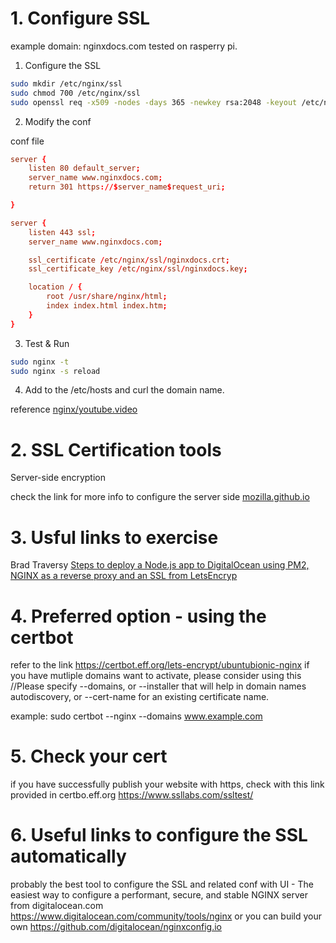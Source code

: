 # 1. Configure SSL 


example domain: nginxdocs.com
tested on rasperry pi.

1) Configure the SSL

```bash
sudo mkdir /etc/nginx/ssl
sudo chmod 700 /etc/nginx/ssl
sudo openssl req -x509 -nodes -days 365 -newkey rsa:2048 -keyout /etc/nginx/ssl/nginxdocs.key -out /etc/nginx/ssl/nginxdocs.crt
```

2) Modify the conf

conf file
```conf
server {
    listen 80 default_server;
    server_name www.nginxdocs.com;
    return 301 https://$server_name$request_uri;

}

server {
    listen 443 ssl;
    server_name www.nginxdocs.com;

    ssl_certificate /etc/nginx/ssl/nginxdocs.crt;
    ssl_certificate_key /etc/nginx/ssl/nginxdocs.key;

    location / {
        root /usr/share/nginx/html;
        index index.html index.htm;
    }
}
```

3) Test & Run

```bash
sudo nginx -t
sudo nginx -s reload
```

4) Add to the /etc/hosts and curl the domain name.

reference [nginx/youtube.video](https://www.youtube.com/watch?v=X3Pr5VATOyA)

# 2. SSL Certification tools

Server-side encryption

check the link for more info to configure the server side
[mozilla.github.io](https://wiki.mozilla.org/Security/Server_Side_TLS)

# 3. Usful links to exercise

Brad Traversy [Steps to deploy a Node.js app to DigitalOcean using PM2, NGINX as a reverse proxy and an SSL from LetsEncryp](https://gist.github.com/bradtraversy/cd90d1ed3c462fe3bddd11bf8953a896#nodejs-deployment)

# 4. Preferred option - using the certbot

refer to the link https://certbot.eff.org/lets-encrypt/ubuntubionic-nginx
if you have mutliple domains want to activate, please consider using this
//Please specify --domains, or --installer that will help in domain names autodiscovery, or --cert-name for an existing certificate name.

example:
sudo certbot --nginx --domains www.example.com

# 5. Check your cert

if you have successfully publish your website with https, check with this link provided in certbo.eff.org
https://www.ssllabs.com/ssltest/

# 6. Useful links to configure the SSL automatically

probably the best tool to configure the SSL and related conf with UI - The easiest way to configure a performant, secure,
and stable NGINX server from digitalocean.com https://www.digitalocean.com/community/tools/nginx 
or 
you can build your own <https://github.com/digitalocean/nginxconfig.io>

